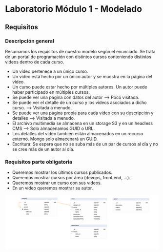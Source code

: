 # Laboratorio Módulo 1 - Modelado

## Requisitos

### Descripción general

Resumamos los requisitos de nuestro modelo según el enunciado. Se trata de un portal de programación con distintos cursos conteniendo distintos videos dentro de cada curso.

* Un vídeo pertenece a un único curso.
* Un vídeo está hecho por un único autor y se muestra en la página del vídeo.
* Un curso puede estar hecho por múltiples autores. Un autor puede haber participado en múltiples cursos.
* Se puede ver una página con datos del autor --> Poco visitada.
* Se puede ver el detalle de un curso y los vídeos asociados a dicho curso. --> Visitada a menudo.
* Se puede ver una página propia para cada vídeo con su descripción y detalles --> Visitada a menudo.
* El archivo multimedia se almacena en un storage S3 y en un headless CMS --> Solo almacenamos GUID o URL.
* Los detalles del vídeo también están almacenados en un recurso externo. Mongo solo almacenará un GUID.
* Escritura: Se espera que no se suba más de un par de cursos al día y no se cree más de un autor al día.

### Requisitos parte obligatoria

* Queremos mostrar los últimos cursos publicados.
* Queremos mostrar cursos por área (devops, front end, ...).
* Queremos mostrar un curso con sus vídeos.
* En un vídeo queremos mostrar su autor.

![image](./modelado-mandatory-solution.png)
